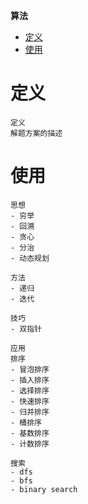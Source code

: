 **算法**
- [定义](#定义)
- [使用](#使用)
 
# 定义 #
```
定义
解题方案的描述
```

# 使用 #
```
思想
- 穷举
- 回溯
- 贪心
- 分治
- 动态规划

方法
- 递归
- 迭代

技巧
- 双指针

应用
排序
- 冒泡排序
- 插入排序
- 选择排序
- 快速排序
- 归并排序
- 桶排序
- 基数排序
- 计数排序

搜索
- dfs
- bfs
- binary search
```